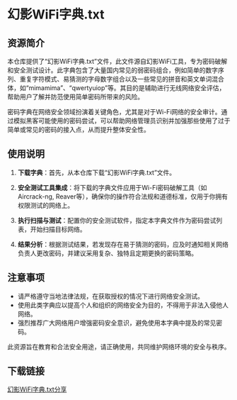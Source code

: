 # 幻影WiFi字典.txt

## 资源简介

本仓库提供了“幻影WiFi字典.txt”文件，此文件源自幻影WiFi工具，专为密码破解和安全测试设计。此字典包含了大量国内常见的弱密码组合，例如简单的数字序列、重复字符模式、易猜测的字母数字组合以及一些常见的拼音和英文单词混合体，如“mimamima”、“qwertyuiop”等。其目的是辅助进行无线网络安全评估，帮助用户了解并防范使用简单密码所带来的风险。

密码字典在网络安全领域扮演着关键角色，尤其是对于Wi-Fi网络的安全审计。通过模拟黑客可能使用的密码尝试，可以帮助网络管理员识别并加强那些使用了过于简单或常见的密码的接入点，从而提升整体安全性。

## 使用说明

1. **下载字典**：首先，从本仓库下载“幻影WiFi字典.txt”文件。
   
2. **安全测试工具集成**：将下载的字典文件应用于Wi-Fi密码破解工具（如Aircrack-ng, Reaver等），确保你的操作符合法规和道德标准，仅用于你拥有权限测试的网络上。

3. **执行扫描与测试**：配置你的安全测试软件，指定本字典文件作为密码尝试列表，开始扫描目标网络。

4. **结果分析**：根据测试结果，若发现存在易于猜测的密码，应及时通知相关网络负责人更改密码，并建议采用复杂、独特且定期更换的密码策略。

## 注意事项

- 请严格遵守当地法律法规，在获取授权的情况下进行网络安全测试。
- 使用此类字典应以提高个人和组织的网络安全为目的，不得用于非法入侵他人网络。
- 强烈推荐广大网络用户增强密码安全意识，避免使用本字典中提及的常见密码。

此资源旨在教育和合法安全用途，请正确使用，共同维护网络环境的安全与秩序。

## 下载链接

[幻影WiFi字典.txt分享](https://pan.quark.cn/s/7ac819008b6f)